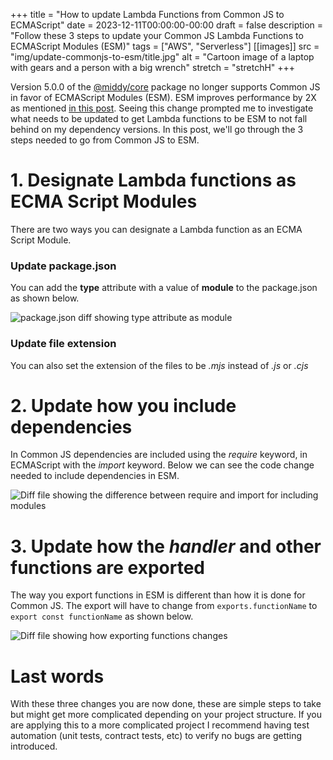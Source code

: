 +++
title = "How to update Lambda Functions from Common JS to ECMAScript"
date = 2023-12-11T00:00:00-00:00
draft = false
description = "Follow these 3 steps to update your Common JS Lambda Functions to ECMAScript Modules (ESM)"
tags = ["AWS", "Serverless"]
[[images]]
  src = "img/update-commonjs-to-esm/title.jpg"
  alt = "Cartoon image of a laptop with gears and a person with a big wrench"
  stretch = "stretchH"
+++

Version 5.0.0 of the [@middy/core](https://www.npmjs.com/package/@middy/core) package no longer supports Common JS in favor of ECMAScript Modules (ESM). ESM improves performance by 2X as mentioned [in this post](https://middy.js.org/docs/upgrade/4-5/). Seeing this change prompted me to investigate what needs to be updated to get Lambda functions to be ESM to not fall behind on my dependency versions. In this post, we'll go through the 3 steps needed to go from Common JS to ESM.

# 1. Designate Lambda functions as ECMA Script Modules
There are two ways you can designate a Lambda function as an ECMA Script Module.

### Update package.json
You can add the **type** attribute with a value of **module** to the package.json as shown below.  

![package.json diff showing type attribute as module](/img/update-commonjs-to-esm/01.jpg)

### Update file extension
You can also set the extension of the files to be *.mjs* instead of *.js* or *.cjs*

# 2. Update how you include dependencies
In Common JS dependencies are included using the *require* keyword, in ECMAScript with the *import* keyword. Below we can see the code change needed to include dependencies in ESM.  

![Diff file showing the difference between require and import for including modules](/img/update-commonjs-to-esm/02.jpg)


# 3. Update how the *handler* and other functions are exported
The way you export functions in ESM is different than how it is done for Common JS. The export will have to change from `exports.functionName` to `export const functionName` as shown below.  

![Diff file showing how exporting functions changes](/img/update-commonjs-to-esm/03.jpg)

# Last words
With these three changes you are now done, these are simple steps to take but might get more complicated depending on your project structure. If you are applying this to a more complicated project I recommend having test automation (unit tests, contract tests, etc) to verify no bugs are getting introduced.
